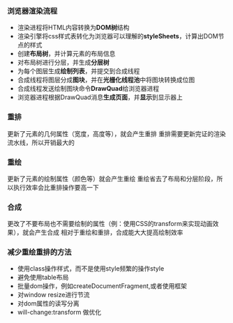 ### 浏览器渲染流程

* 渲染进程将HTML内容转换为**DOM树**结构
* 渲染引擎将css样式表转化为浏览器可以理解的**styleSheets**，计算出DOM节点的样式
* 创建**布局树**，并计算元素的布局信息
* 对布局树进行分层，并生成**分层树**
* 为每个图层生成**绘制列表**，并提交到合成线程
* 合成线程将图层分成**图块**，并在**光栅化线程池**中将图块转换成位图
* 合成线程发送绘制图块命令**DrawQuad**给浏览器进程
* 浏览器进程根据DrawQuad消息**生成页面**，并**显示**到显示器上



### 重排
更新了元素的几何属性（宽度，高度等），就会产生重排
重排需要更新完证的渲染流水线，所以开销最大的

### 重绘
更新了元素的绘制属性（颜色等）就会产生重绘
重绘省去了布局和分层阶段，所以执行效率会比重排操作要高一下

### 合成
更改了不要布局也不需要绘制的属性（例：使用CSS的transform来实现动画效果），就会产生合成
相对于重绘和重排，合成能大大提高绘制效率

### 减少重绘重排的方法
* 使用class操作样式，而不是使用style频繁的操作style
* 避免使用table布局
* 批量dom操作，例如createDocumentFragment,或者使用框架
* 对window resize进行节流
* 对dom属性的读写分离
* will-change:transform 做优化